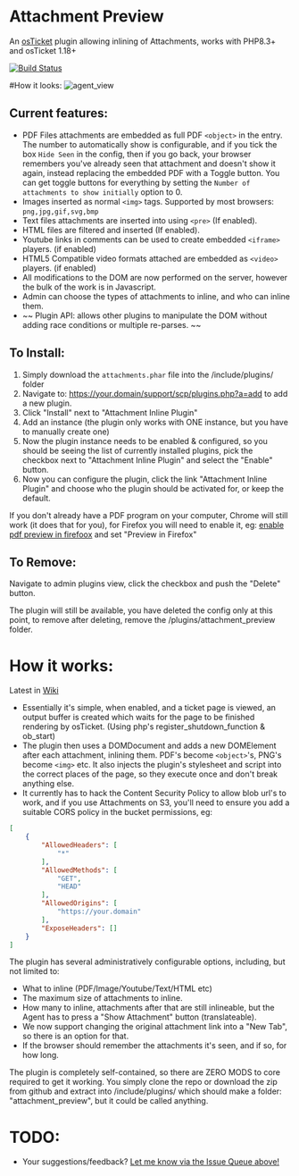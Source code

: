 # Attachment Preview
An [osTicket](https://github.com/osTicket/osTicket) plugin allowing inlining of Attachments, works with PHP8.3+ and osTicket 1.18+ 

[![Build Status](https://travis-ci.org/clonemeagain/attachment_preview.svg?branch=master)](https://travis-ci.org/clonemeagain/attachment_preview)

#How it looks:
![agent_view](https://cloud.githubusercontent.com/assets/5077391/15166401/bedd01fc-1761-11e6-8814-178c7d4efc03.png)

## Current features:
- PDF Files attachments are embedded as full PDF `<object>` in the entry. The number to automatically show is configurable, and if you tick the box `Hide Seen` in the config, then if you go back, your browser remembers you've already seen that attachment and doesn't show it again, instead replacing the embedded PDF with a Toggle button. You can get toggle buttons for everything by setting the `Number of attachments to show initially` option to 0. 
- Images inserted as normal `<img>` tags. Supported by most browsers: `png,jpg,gif,svg,bmp`
- Text files attachments are inserted into using `<pre>` (If enabled). 
- HTML files are filtered and inserted (If enabled). 
- Youtube links in comments can be used to create embedded `<iframe>` players. (if enabled)
- HTML5 Compatible video formats attached are embedded as `<video>` players. (if enabled)
- All modifications to the DOM are now performed on the server, however the bulk of the work is in Javascript.
- Admin can choose the types of attachments to inline, and who can inline them.
- ~~ Plugin API: allows other plugins to manipulate the DOM without adding race conditions or multiple re-parses. ~~

## To Install:
1. Simply download the `attachments.phar` file into the /include/plugins/ folder
1. Navigate to: https://your.domain/support/scp/plugins.php?a=add to add a new plugin.
1. Click "Install" next to "Attachment Inline Plugin"
1. Add an instance (the plugin only works with ONE instance, but you have to manually create one)
1. Now the plugin instance needs to be enabled & configured, so you should be seeing the list of currently installed plugins, pick the checkbox next to "Attachment Inline Plugin" and select the "Enable" button.
1. Now you can configure the plugin, click the link "Attachment Inline Plugin" and choose who the plugin should be activated for, or keep the default.

If you don't already have a PDF program on your computer, Chrome will still work (it does that for you), for Firefox you will need to enable it, eg: [enable pdf preview in firefoox](https://support.mozilla.org/en-US/kb/change-firefox-behavior-when-open-file) and set "Preview in Firefox"

## To Remove:
Navigate to admin plugins view, click the checkbox and push the "Delete" button.

The plugin will still be available, you have deleted the config only at this point, to remove after deleting, remove the /plugins/attachment_preview folder.


# How it works:
Latest in [Wiki](https://github.com/clonemeagain/attachment_preview/wiki)

* Essentially it's simple, when enabled, and a ticket page is viewed, an output buffer is created which waits for the page to be finished rendering by osTicket. (Using php's register_shutdown_function & ob_start)
* The plugin then uses a DOMDocument and adds a new DOMElement after each attachment, inlining them. PDF's become `<object>`'s, PNG's become `<img>` etc. It also injects the plugin's stylesheet and script into the correct places of the page, so they execute once and don't break anything else.
* It currently has to hack the Content Security Policy to allow blob url's to work, and if you use Attachments on S3, you'll need to ensure you add a suitable CORS policy in the bucket permissions, eg:
```json
[
    {
        "AllowedHeaders": [
            "*"
        ],
        "AllowedMethods": [
            "GET",
            "HEAD"
        ],
        "AllowedOrigins": [
            "https://your.domain"
        ],
        "ExposeHeaders": []
    }
]
```

The plugin has several administratively configurable options, including, but not limited to:
* What to inline (PDF/Image/Youtube/Text/HTML etc)
* The maximum size of attachments to inline.
* How many to inline, attachments after that are still inlineable, but the Agent has to press a "Show Attachment" button (translateable). 
* We now support changing the original attachment link into a "New Tab", so there is an option for that.
* If the browser should remember the attachments it's seen, and if so, for how long.

The plugin is completely self-contained, so there are ZERO MODS to core required to get it working. 
You simply clone the repo or download the zip from github and extract into /include/plugins/ which should make a folder: "attachment_preview", but it could be called anything.



# TODO:
- Your suggestions/feedback? [Let me know via the Issue Queue above!](https://github.com/clonemeagain/attachment_preview/issues/new)

